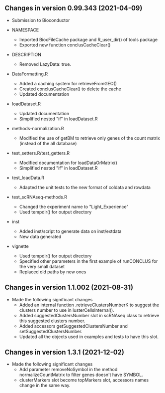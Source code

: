 Changes in version 0.99.343 (2021-04-09)
----------------------------------------

+ Submission to Bioconductor

+ NAMESPACE
  - Imported BiocFileCache package and R_user_dir() of tools package
  - Exported new function conclusCacheClear()
  
+ DESCRIPTION
  - Removed LazyData: true.
  
+ DataFormatting.R
  - Added a caching system for retrieveFromGEO()
  - Created conclusCacheClear() to delete the cache
  - Updated documentation
  
+ loadDataset.R
  - Updated documentation
  - Simplified nested "if" in loadDataset.R
  
+ methods-normalization.R
  - Modified the use of getBM to retrieve only genes of the count matrix (instead of the all database)
  
+ test_setters.R/test_getters.R
  - Modified documentation for loadDataOrMatrix()
  - Simplified nested "if" in loadDataset.R
  
+ test_loadData.R
  - Adapted the unit tests to the new format of coldata and rowdata
  
+ test_scRNAseq-methods.R
  - Changed the experiment name to "Light_Experience"
  - Used tempdir() for output directory
  
+ inst
  - Added inst/script to generate data on inst/extdata
  - New data generated
  
+ vignette
  - Used tempdir() for output directory
  - Specified other parameters in the first example of runCONCLUS for the very small dataset
  - Replaced old paths by new ones
  
  
  
Changes in version 1.1.002 (2021-08-31)
----------------------------------------
+ Made the following significant changes
  - Added an internal function .retrieveClustersNumberK to suggest the
  clusters number to use in lusterCellsInternal().
  - Added suggestedClustersNumber slot in scRNAseq class to retrieve this 
  suggested clusters number.
  - Added accessors getSuggestedClustersNumber and setSuggestedClustersNumber.
  - Updated all the objects used in examples and tests to have this slot.

  

Changes in version 1.3.1 (2021-12-02)
----------------------------------------
+ Made the following significant changes
  - Add parameter removeNoSymbol in the method normalizeCountMatrix to filter genes doesn't have SYMBOL.
  - clusterMarkers slot become topMarkers slot, accessors names change in the same way.
